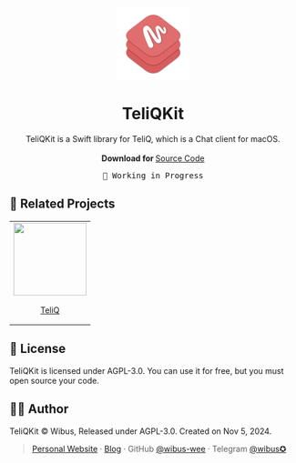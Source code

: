 <p align="center">
  <p align="center">
    <img src="./TeliQKit/Assets.xcassets/KitIcon.imageset/KitIcon.png" alt="Preview" width="128" />
  </p>
	<h1 align="center"><b>TeliQKit</b></h1>
	<p align="center">
		TeliQKit is a Swift library for TeliQ, which is a Chat client for macOS.
    <br />
    <br />
    <b>Download for </b>
		<a href="https://github.com/Teli-Q/TeliQKit/archive/refs/heads/main.zip">Source Code</a>
    <br />
  </p>
</p>

<pre align="center">
🧪 Working in Progress
</pre>

## 🔗 Related Projects


<table>
  <tr>
    <td align="center">
      <a href="https://github.com/Teli-Q/TeliQ">
        <img src="https://github.com/Teli-Q/TeliQ/blob/main/TeliQ/Assets.xcassets/AppIcon.appiconset/icon_128x128@2x.png?raw=true" width="128" height="128">
        <p>TeliQ</p>
      </a>
    </td>
  </tr>
</table>

## 📄 License

TeliQKit is licensed under AGPL-3.0. You can use it for free, but you must open source your code.

## 🧑‍⚖️ Author

TeliQKit © Wibus, Released under AGPL-3.0. Created on Nov 5, 2024.

> [Personal Website](http://wibus.ren/) · [Blog](https://blog.wibus.ren/) · GitHub [@wibus-wee](https://github.com/wibus-wee/) · Telegram [@wibus✪](https://t.me/wibus_wee)